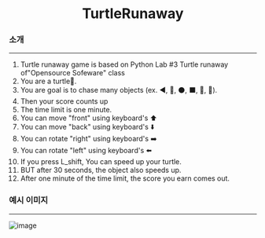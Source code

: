 <h1 align="center">TurtleRunaway</h1>

### 소개

---

1. Turtle runaway game is based on Python Lab #3 Turtle runaway of"Opensource Sofeware" class
2. You are a turtle🐢.
3. You are goal is to chase many objects (ex. ◀️, 🐢, ⚫, ⬛, 📐, 🔺).
4. Then your score counts up
5. The time limit is one minute.
6. You can move "front" using keyboard's ⬆️
7. You can move "back" using keyboard's ⬇️
8. You can rotate "right" using keyboard's ➡️
9. You can rotate "left" using keyboard's ⬅️
10. If you press L_shift, You can speed up your turtle.
11. BUT after 30 seconds, the object also speeds up.
12. After one minute of the time limit, the score you earn comes out.

### 예시 이미지

---
![image](https://github.com/user-attachments/assets/be30bb3e-d592-40ab-bb68-f66995377e15)



